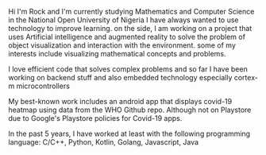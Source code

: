 Hi I'm Rock and I'm currently studying Mathematics and Computer Science in the National Open University of Nigeria
I have always wanted to use technology to improve learning. on the side, I am working on a project that uses Artificial intelligence and augmented reality to solve the problem of object visualization and interaction with the environment. some of my interests include visualizing mathematical concepts and problems.

I love efficient code that solves complex problems and so far I have been working on backend stuff and also embedded technology especially cortex-m microcontrollers

My best-known work includes an android app that displays covid-19 heatmap using data from the WHO Github repo. Although not on Playstore due to Google's Playstore policies for Covid-19 apps.

In the past 5 years, I have worked at least with the following programming language: C/C++, Python, Kotlin, Golang, Javascript, Java
